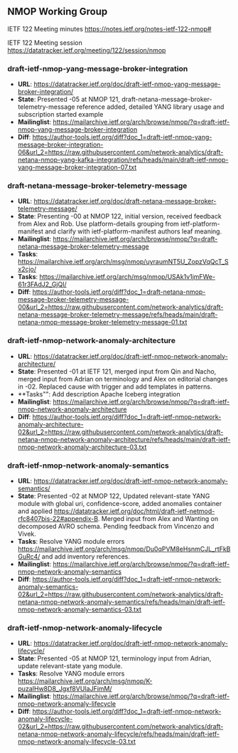 ## NMOP Working Group

IETF 122 Meeting minutes
https://notes.ietf.org/notes-ietf-122-nmop#

IETF 122 Meeting session
https://datatracker.ietf.org/meeting/122/session/nmop

### draft-ietf-nmop-yang-message-broker-integration
* **URL**: https://datatracker.ietf.org/doc/draft-ietf-nmop-yang-message-broker-integration/
* **State**: Presented -05 at NMOP 121, draft-netana-message-broker-telemetry-message reference added, detailed YANG library usage and subscription started example
* **Mailinglist**: https://mailarchive.ietf.org/arch/browse/nmop/?q=draft-ietf-nmop-yang-message-broker-integration
* **Diff**: https://author-tools.ietf.org/diff?doc_1=draft-ietf-nmop-yang-message-broker-integration-06&url_2=https://raw.githubusercontent.com/network-analytics/draft-netana-nmop-yang-kafka-integration/refs/heads/main/draft-ietf-nmop-yang-message-broker-integration-07.txt

### draft-netana-message-broker-telemetry-message
* **URL**: https://datatracker.ietf.org/doc/draft-netana-message-broker-telemetry-message/
* **State**: Presenting -00 at NMOP 122, initial version, received feedback from Alex and Rob. Use platform-details grouping from ietf-platform-manifest and clarify with ietf-platform-manifest authors leaf meaning.
* **Mailinglist**: https://mailarchive.ietf.org/arch/browse/nmop/?q=draft-netana-message-broker-telemetry-message
* **Tasks**: https://mailarchive.ietf.org/arch/msg/nmop/uyraumNT5U_ZopzVqQcT_Sx2cjo/
* **Tasks**: https://mailarchive.ietf.org/arch/msg/nmop/USAk1v1jmFWe-61r3FAdJ2_GjQI/
* **Diff**: 
https://author-tools.ietf.org/diff?doc_1=draft-netana-nmop-message-broker-telemetry-message-00&url_2=https://raw.githubusercontent.com/network-analytics/draft-netana-message-broker-telemetry-message/refs/heads/main/draft-netana-nmop-message-broker-telemetry-message-01.txt

### draft-ietf-nmop-network-anomaly-architecture
* **URL**: https://datatracker.ietf.org/doc/draft-ietf-nmop-network-anomaly-architecture/
* **State**: Presented -01 at IETF 121, merged input from Qin and Nacho, merged input from Adrian on terminology and Alex on editorial changes in -02. Replaced cause with trigger and add templates in patterns.
* **Tasks"": Add description Apache Iceberg integration
* **Mailinglist**: https://mailarchive.ietf.org/arch/browse/nmop/?q=draft-ietf-nmop-network-anomaly-architecture
* **Diff**: 
https://author-tools.ietf.org/diff?doc_1=draft-ietf-nmop-network-anomaly-architecture-02&url_2=https://raw.githubusercontent.com/network-analytics/draft-netana-nmop-network-anomaly-architecture/refs/heads/main/draft-ietf-nmop-network-anomaly-architecture-03.txt

### draft-ietf-nmop-network-anomaly-semantics
* **URL**: https://datatracker.ietf.org/doc/draft-ietf-nmop-network-anomaly-semantics/
* **State**: Presented -02 at NMOP 122, Updated relevant-state YANG module with global uri, confidence-score, added anomalies container and applied https://datatracker.ietf.org/doc/html/draft-ietf-netmod-rfc8407bis-22#appendix-B. Merged input from Alex and Wanting on decomposed AVRO schema. Pending feedback from Vincenzo and Vivek.
* **Tasks**: Resolve YANG module errors https://mailarchive.ietf.org/arch/msg/nmop/Du0qPVM8eHsnmCJL_rtFkBGuRc4/ and add inventory references.
* **Mailinglist**: https://mailarchive.ietf.org/arch/browse/nmop/?q=draft-ietf-nmop-network-anomaly-semantics
* **Diff**: https://author-tools.ietf.org/diff?doc_1=draft-ietf-nmop-network-anomaly-semantics-02&url_2=https://raw.githubusercontent.com/network-analytics/draft-netana-nmop-network-anomaly-semantics/refs/heads/main/draft-ietf-nmop-network-anomaly-semantics-03.txt

### draft-ietf-nmop-network-anomaly-lifecycle
* **URL**: https://datatracker.ietf.org/doc/draft-ietf-nmop-network-anomaly-lifecycle/
* **State**: Presented -05 at NMOP 121, terminology input from Adrian, update relevant-state yang module. 
* **Tasks**: Resolve YANG module errors https://mailarchive.ietf.org/arch/msg/nmop/K-puzaIHw8D8_Jgxf8VUIaJFimM/
* **Mailinglist**: https://mailarchive.ietf.org/arch/browse/nmop/?q=draft-ietf-nmop-network-anomaly-lifecycle
* **Diff**: https://author-tools.ietf.org/diff?doc_1=draft-ietf-nmop-network-anomaly-lifecycle-02&url_2=https://raw.githubusercontent.com/network-analytics/draft-netana-nmop-network-anomaly-lifecycle/refs/heads/main/draft-ietf-nmop-network-anomaly-lifecycle-03.txt



